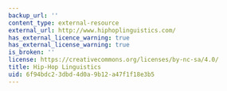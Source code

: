 ```yaml
---
backup_url: ''
content_type: external-resource
external_url: http://www.hiphoplinguistics.com/
has_external_licence_warning: true
has_external_license_warning: true
is_broken: ''
license: https://creativecommons.org/licenses/by-nc-sa/4.0/
title: Hip-Hop Linguistics
uid: 6f94bdc2-3dbd-4d0a-9b12-a47f1f18e3b5
---
```

